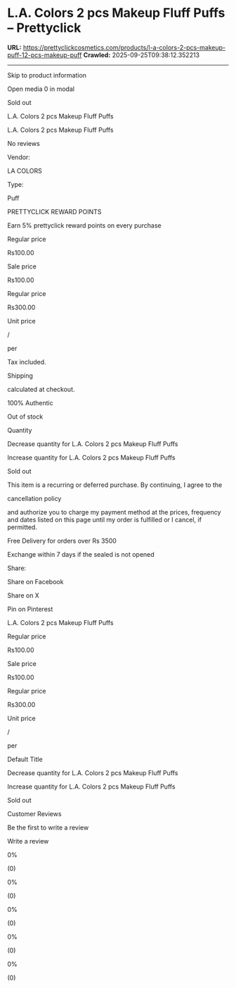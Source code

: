 # L.A. Colors 2 pcs Makeup Fluff Puffs – Prettyclick

**URL:** https://prettyclickcosmetics.com/products/l-a-colors-2-pcs-makeup-puff-12-pcs-makeup-puff
**Crawled:** 2025-09-25T09:38:12.352213

---

Skip to product information

Open media 0 in modal

Sold out

L.A. Colors 2 pcs Makeup Fluff Puffs

L.A. Colors 2 pcs Makeup Fluff Puffs

No reviews

Vendor:

LA COLORS

Type:

Puff

PRETTYCLICK REWARD POINTS

Earn 5% prettyclick reward points on every purchase

Regular price

Rs100.00

Sale price

Rs100.00

Regular price

Rs300.00

Unit price

/

per

Tax included.

Shipping

calculated at checkout.

100% Authentic

Out of stock

Quantity

Decrease quantity for L.A. Colors 2 pcs Makeup Fluff Puffs

Increase quantity for L.A. Colors 2 pcs Makeup Fluff Puffs

Sold out

This item is a recurring or deferred purchase. By continuing, I agree to the

cancellation policy

and authorize you to charge my payment method at the prices, frequency and dates listed on this page until my order is fulfilled or I cancel, if permitted.

Free Delivery for orders over Rs 3500

Exchange within 7 days if the sealed is not opened

Share:

Share on Facebook

Share on X

Pin on Pinterest

L.A. Colors 2 pcs Makeup Fluff Puffs

Regular price

Rs100.00

Sale price

Rs100.00

Regular price

Rs300.00

Unit price

/

per

Default Title

Decrease quantity for L.A. Colors 2 pcs Makeup Fluff Puffs

Increase quantity for L.A. Colors 2 pcs Makeup Fluff Puffs

Sold out

Customer Reviews

Be the first to write a review

Write a review

0%

(0)

0%

(0)

0%

(0)

0%

(0)

0%

(0)